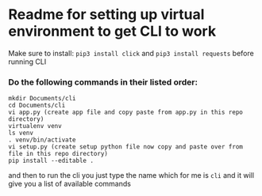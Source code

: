 # Readme for setting up virtual environment to get CLI to work

Make sure to install: `pip3 install click` and `pip3 install requests` before running CLI

### Do the following commands in their listed order: 

```
mkdir Documents/cli
cd Documents/cli
vi app.py (create app file and copy paste from app.py in this repo directory)
virtualenv venv
ls venv
. venv/bin/activate
vi setup.py (create setup python file now copy and paste over from file in this repo directory)
pip install --editable .
```

and then to run the cli you just type the name which for me is `cli` and it will give you a list of available commands
